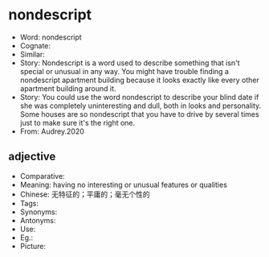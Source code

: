 # nondescript

- Word: nondescript
- Cognate: 
- Similar: 
- Story: Nondescript is a word used to describe something that isn't special or unusual in any way. You might have trouble finding a nondescript apartment building because it looks exactly like every other apartment building around it.
- Story: You could use the word nondescript to describe your blind date if she was completely uninteresting and dull, both in looks and personality. Some houses are so nondescript that you have to drive by several times just to make sure it's the right one.
- From: Audrey.2020

## adjective

- Comparative: 
- Meaning: having no interesting or unusual features or qualities
- Chinese: 无特征的；平庸的；毫无个性的
- Tags: 
- Synonyms: 
- Antonyms: 
- Use: 
- Eg.: 
- Picture: 

